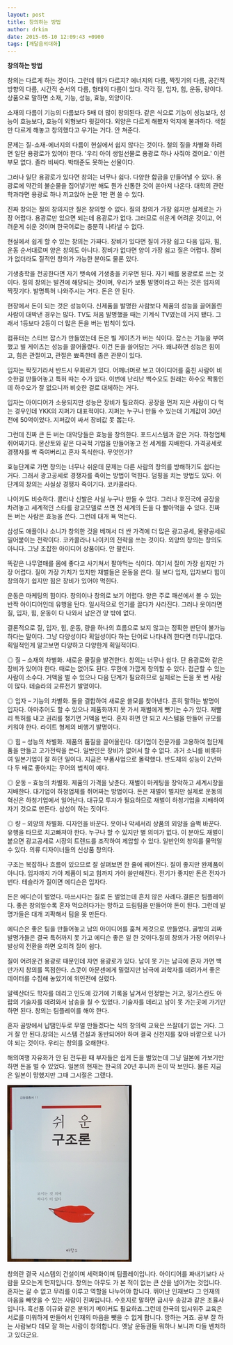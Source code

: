 ```yaml
---
layout: post
title: 창의하는 방법
author: drkim
date: 2015-05-10 12:09:43 +0900
tags: [깨달음의대화]
---
```

**창의하는 방법**

  


창의는 다르게 하는 것이다. 그런데 뭐가 다르지? 에너지의 다름, 짝짓기의 다름, 공간적 방향의 다름, 시간적 순서의 다름, 형태의 다름이 있다. 각각 질, 입자, 힘, 운동, 량이다. 상품으로 말하면 소재, 기능, 성능, 효능, 외양이다. 

  


소재의 다름이 기능의 다름보다 5배 더 많이 창의된다. 같은 식으로 기능이 성능보다, 성능이 효능보다, 효능이 외형보다 윗길이다. 외양은 다르게 해봤자 억지에 불과하다. 색칠만 다르게 해놓고 창의했다고 우기는 거다. 안 쳐준다. 

  


문제는 질-소재-에너지의 다름이 현실에서 쉽지 않다는 것이다. 철의 질을 차별화 하려면 일단 용광로가 있어야 한다. '우리 아이 생일선물로 용광로 하나 사줘야 겠어요.' 이런 부모 없다. 졸라 비싸다. 박태준도 못하는 선물이다. 

  


그러나 일단 용광로가 있다면 창의는 너무나 쉽다. 다양한 합금을 만들어낼 수 있다. 용광로에 약간의 불순물을 집어넣기만 해도 뭔가 신통한 것이 쏟아져 나온다. 대학의 관련학과라면 용광로 하나 끼고앉아 논문 1만 편 쓸 수 있다. 

  


진짜 창의는 질의 창의지만 질은 창의할 수 없다. 질의 창의가 가장 쉽지만 실제로는 가장 어렵다. 용광로만 있으면 되는데 용광로가 없다. 그러므로 쉬운게 어려운 것이고, 어려운게 쉬운 것이며 한국어로는 충분히 나타낼 수 없다. 

  


현실에서 쉽게 할 수 있는 창의는 가짜다. 장비가 있다면 질이 가장 쉽고 다음 입자, 힘, 운동 순서대로며 양은 창의도 아니다. 장비가 없다면 양이 가장 쉽고 질은 어렵다. 장비가 없더라도 질적인 창의가 가능한 분야도 물론 있다. 

  


기생충학을 전공한다면 자기 뱃속에 기생충을 키우면 된다. 자기 배를 용광로로 쓰는 것이다. 질의 창의는 발견에 해당되는 것이며, 우리가 보통 발명이라고 하는 것은 입자의 짝짓기다. 발명특허 나와주시는 거다. 돈은 안 된다. 

  


현장에서 돈이 되는 것은 성능이다. 신제품을 발명한 사람보다 제품의 성능을 끌어올린 사람이 대박낸 경우는 많다. TV도 처음 발명했을 때는 기계식 TV였는데 거지 됐다. 그래서 1등보다 2등이 더 많은 돈을 버는 법칙이 있다. 

  


컴퓨터는 스티브 잡스가 만들었는데 돈은 빌 게이츠가 버는 식이다. 잡스는 기능을 부여했고 빌 게이츠는 성능을 끌어올렸다. 이건 돈을 쓸어담는 거다. 왜냐하면 성능은 힘이고, 힘은 관절이고, 관절은 뾰족한데 좁은 관문이 있다. 

  


입자는 짝짓기라서 반드시 우회로가 있다. 어깨너머로 보고 아이디어를 훔친 사람이 비슷한걸 만들어놓고 특허 따는 수가 있다. 이번에 난리난 백수오도 원래는 하수오 짝퉁인데 하수오가 잘 없으니까 비슷한 걸로 대체하는 거다. 

  


입자는 아이디어가 소용되지만 성능은 장비가 필요하다. 공장을 먼저 지은 사람이 다 먹는 경우인데 YKK의 지퍼가 대표적이다. 지퍼는 누구나 만들 수 있는데 기계값이 30년 전에 50억이었다. 지퍼값이 싸서 장비값 못 뽑는다. 

  


그런데 진짜 큰 돈 버는 대악당들은 효능을 창의한다. 포드시스템과 같은 거다. 하청업체 쥐어짜기다. 몬산토와 같은 다국적 기업을 만들어놓고 전 세계를 지배한다. 가격공세로 경쟁자를 싹 죽여버리고 혼자 독식한다. 무엇인가? 

  


효능단계로 가면 창의는 너무나 쉬운데 문제는 다른 사람의 창의를 방해하기도 쉽다는 거다. 그래서 광고공세로 경쟁자를 죽이는 방법이 먹힌다. 덤핑을 치는 방법도 있다. 이 단계의 창의는 사실상 경쟁자 죽이기다. 코카콜라다. 

  


나이키도 비슷하다. 콜라나 신발은 사실 누구나 만들 수 있다. 그러나 후진국에 공장을 차려놓고 세계적인 스타를 광고모델로 쓰면 전 세계의 돈을 다 빨아먹을 수 있다. 진짜 돈 버는 사람은 효능을 쓴다. 그런데 대개 욕 먹는다. 

  


삼성도 애플이나 소니가 창의한 것을 베껴서 더 싼 가격에 더 많은 광고공세, 물량공세로 밀어붙이는 전략이다. 코카콜라나 나이키의 전략을 쓰는 것이다. 외양의 창의는 창의도 아니다. 그냥 조잡한 아이디어 상품이다. 안 팔린다. 

  


똑같은 나무열매를 몸에 좋다고 사기쳐서 팔아먹는 식이다. 여기서 질이 가장 쉽지만 가장 어렵다. 질이 가장 가치가 있지만 재벌들은 운동을 쓴다. 질 보다 입자, 입자보다 힘이 창의하기 쉽지만 힘은 장비가 있어야 먹힌다. 

  


운동은 마케팅의 힘이다. 창의이나 창의로 보기 어렵다. 양은 주로 패션에서 볼 수 있는 반짝 아이디어인데 유행을 탄다. 일시적으로 인기를 끌다가 사라진다. 그러나 옷이라면 질, 입자, 힘, 운동이 다 나와서 남은건 양 밖에 없다. 

  


결론적으로 질, 입자, 힘, 운동, 량을 하나의 흐름으로 보지 않고는 정확한 판단이 불가능하다는 말이다. 그냥 다양성이다 획일성이다 하는 단어로 나타내려 한다면 터무니없다. 획일적인게 알고보면 다양하고 다양한게 획일적이다. 

  


◎ 질 – 소재의 차별화. 새로운 물질을 발견한다. 창의는 너무나 쉽다. 단 용광로와 같은 장비가 있어야 한다. 때로는 없어도 된다. 무한에 가깝게 창의할 수 있다. 접근할 수 있는 사람이 소수다. 거액을 벌 수 있으나 다음 단계가 필요하므로 실제로는 돈을 못 번 사람이 많다. 테슬라의 교류전기 발명이다. 

  


◎ 입자 – 기능의 차별화. 둘을 결합하여 새로운 쓸모를 찾아낸다. 흔히 말하는 발명이 입자다. 아마추어도 할 수 있으나 제품화까지 못 가서 재벌에게 뺏기는 수가 있다. 재빨리 특허를 내고 권리를 챙기면 거액을 번다. 혼자 하면 안 되고 시스템을 만들어 규모를 키워야 한다. 라이트 형제의 비행기 발명이다. 

  


◎ 힘 – 성능의 차별화. 제품의 품질을 끌어올린다. 대기업이 전문가를 고용하여 첨단제품을 만들고 고가전략을 쓴다. 일반인은 장비가 없어서 할 수 없다. 과거 소니를 비롯하여 일본기업이 잘 하던 일이다. 지금은 부폼사업으로 몰락했다. 반도체의 성능이 2년마다 두 배로 좋아지는 무어의 법칙이 예다. 

  


◎ 운동 – 효능의 차별화. 제품의 가격을 낮춘다. 재벌이 마케팅을 장악하고 세계시장을 지배한다. 대기업이 하청업체를 쥐어짜는 방법이다. 돈은 재벌이 벌지만 실제로 운동의 혁신은 하청기업에서 일어난다. 대규모 투자가 필요하므로 재벌이 하청기업을 지배하여 자기 것으로 만든다. 삼성이 하는 짓이다. 

  


◎ 량 – 외양의 차별화. 디자인을 바꾼다. 옷이나 악세서리 상품의 외양을 슬쩍 바꾼다. 유행을 타므로 치고빠져야 한다. 누구나 할 수 있지만 별 의미가 없다. 이 분야도 재벌이 붙으면 광고공세로 시장의 트렌드를 조작하여 제압할 수 있다. 일반인의 창의를 물먹일 수 있다. 의류 디자이너들의 신상품 창의다. 

  


구조는 복잡하나 흐름이 있으므로 잘 살펴보면 한 줄에 꿰어진다. 질이 좋지만 완제품이 아니다. 입자까지 가야 제품이 되고 힘까지 가야 쓸만해진다. 전기가 좋지만 돈은 전자가 번다. 테슬라가 질이면 에디슨은 입자다.

  


돈은 에디슨이 벌었다. 마쓰시다는 질로 돈 벌었는데 흔치 않은 사례다.결론은 팀플레이다. 좋은 창의일수록 혼자 먹으려다가는 망하고 드림팀을 만들어야 돈이 된다. 그런데 발명가들은 대개 괴팍해서 팀을 못 만든다.

  


에디슨은 좋은 팀을 만들어놓고 남의 아이디어를 훔쳐 제것으로 만들었다. 골방의 괴짜 발명가들은 결국 특허까지 못 가고 에디슨 좋은 일 한 것이다.질의 창의가 가장 어려우나 발상의 전환을 하면 오히려 질이 쉽다.

  


질이 어려운건 용광로 때문인데 자연 용광로가 있다. 남이 못 가는 남극에 혼자 가면 백만가지 창의를 독점한다. 스콧이 아문센에게 밀렸지만 남극에 과학자를 데려가서 좋은 데이터를 수집해 놓았기에 위인전에 실렸다.

  


알렉산더도 학자를 데리고 인도에 갔기에 기록을 남겨서 인정받는 거고, 징기스칸도 아랍의 기술자를 데려와서 남송을 칠 수 있었다. 기술자를 데리고 남이 못 가는곳에 가기만 하면 된다. 창의는 팀플레이를 해야 한다.

  


혼자 골방에서 납땜인두로 무얼 만들겠다는 식의 창의력 교육은 쓰잘데기 없는 거다. 그거 잘 안 된다.창의는 시스템 건설과 동반되어야 하며 결국 신천지를 찾아 바깥으로 나가야 되는 것이다. 우리는 창의를 오해한다.

  


해외여행 자유화가 안 된 전두환 때 부자들은 쉽게 돈을 벌었는데 그냥 일본에 가보기만 하면 돈을 벌 수 있었다. 일본의 현재는 한국의 20년 후니까 돈이 딱 보인다. 물론 지금은 일본이 망했지만 그때 그시절은 그랬다.

  


  



![](/files/attach/images/198/651/589/DSC01491.JPG) 

  


창의란 결국 시스템의 건설이며 세력화이며 팀플레이입니다. 아이디어를 짜내기보다 사람을 모으는게 먼저입니다. 창의는 아무도 가 본 적이 없는 큰 산을 넘어가는 것입니다. 혼자는 갈 수 없고 무리를 이루고 역할을 나누어야 합니다. 뛰어난 인재보다 그 인재의 마음을 빼앗을 수 있는 사람이 진짜입니다. 수호지로 말하면 급시우 송강과 같은 조율사입니다. 흑선풍 이규와 같은 분위기 메이커도 필요하죠.그런데 한국의 입시위주 교육은 서로를 미워하게 만들어서 인재의 마음을 뺏을 수 없게 합니다. 망하는 거죠. 공부 잘 하는 사람보다 데모 잘 하는 사람이 창의합니다. 옛날 운동권들 뭐하나 보니까 다들 벤처하고 있더군요.